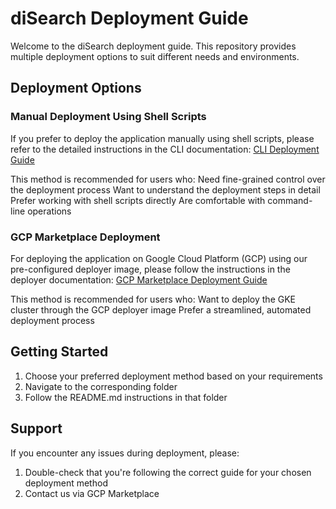 # diSearch Deployment Guide

Welcome to the diSearch deployment guide. This repository provides multiple deployment options to suit different needs and environments.

## Deployment Options

### Manual Deployment Using Shell Scripts
If you prefer to deploy the application manually using shell scripts, please refer to the detailed instructions in the CLI documentation:
[CLI Deployment Guide](./cli/README.md)

This method is recommended for users who:
Need fine-grained control over the deployment process
Want to understand the deployment steps in detail
Prefer working with shell scripts directly
Are comfortable with command-line operations

### GCP Marketplace Deployment
For deploying the application on Google Cloud Platform (GCP) using our pre-configured deployer image, please follow the instructions in the deployer documentation:
[GCP Marketplace Deployment Guide](./deployer-image/README.md)

This method is recommended for users who:
Want to deploy the GKE cluster through the GCP deployer image
Prefer a streamlined, automated deployment process

## Getting Started

1. Choose your preferred deployment method based on your requirements
2. Navigate to the corresponding folder
3. Follow the README.md instructions in that folder

## Support

If you encounter any issues during deployment, please:
1. Double-check that you're following the correct guide for your chosen deployment method
2. Contact us via GCP Marketplace